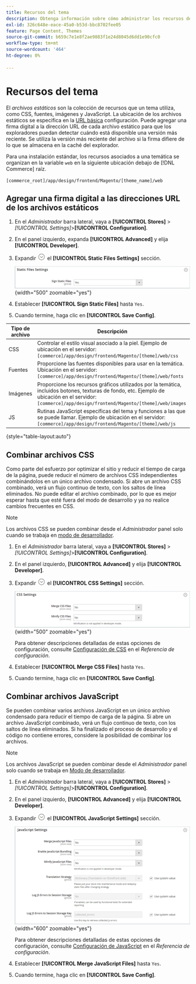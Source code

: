 ```yaml
---
title: Recursos del tema
description: Obtenga información sobre cómo administrar los recursos de temáticas, como CSS, fuentes, imágenes y archivos JavaScript.
exl-id: 326c648e-eace-45a0-b53d-bbc8702fee05
feature: Page Content, Themes
source-git-commit: b659c7e1e8f2ae9883f1e24d8045d6dd1e90cfc0
workflow-type: tm+mt
source-wordcount: '464'
ht-degree: 0%

---
```


# Recursos del tema

El _archivos estáticos_ son la colección de recursos que un tema utiliza, como CSS, fuentes, imágenes y JavaScript. La ubicación de los archivos estáticos se especifica en la [URL básica](../stores-purchase/store-urls.md) configuración. Puede agregar una firma digital a la dirección URL de cada archivo estático para que los exploradores puedan detectar cuándo está disponible una versión más reciente. Se utiliza la versión más reciente del archivo si la firma difiere de lo que se almacena en la caché del explorador.

Para una instalación estándar, los recursos asociados a una temática se organizan en la variable `web` en la siguiente ubicación debajo de [!DNL Commerce] raíz.

`[commerce_root]/app/design/frontend/Magento/[theme_name]/web`

## Agregar una firma digital a las direcciones URL de los archivos estáticos

1. En el _Administrador_ barra lateral, vaya a **[!UICONTROL Stores]** > _[!UICONTROL Settings]_>**[!UICONTROL Configuration]**.

1. En el panel izquierdo, expanda **[!UICONTROL Advanced]** y elija **[!UICONTROL Developer]**.

1. Expandir ![Selector de expansión](../assets/icon-display-expand.png) el **[!UICONTROL Static Files Settings]** sección.

   ![Configuración de archivos estáticos](./assets/developer-static-files-settings.png){width="500" zoomable="yes"}

1. Establecer **[!UICONTROL Sign Static Files]** hasta `Yes`.

1. Cuando termine, haga clic en **[!UICONTROL Save Config]**.

| Tipo de archivo | Descripción |
|--- |--- |
| CSS | Controlar el estilo visual asociado a la piel. Ejemplo de ubicación en el servidor: `[commerce]/app/design/frontend/Magento/[theme]/web/css` |
| Fuentes | Proporcione las fuentes disponibles para usar en la temática. Ubicación en el servidor: `[commerce]/app/design/frontend/Magento/[theme]/web/fonts` |
| Imágenes | Proporcione los recursos gráficos utilizados por la temática, incluidos botones, texturas de fondo, etc. Ejemplo de ubicación en el servidor: `[commerce]/app/design/frontend/Magento/[theme]/web/images` |
| JS | Rutinas JavaScript específicas del tema y funciones a las que se puede llamar. Ejemplo de ubicación en el servidor: `[commerce]/app/design/frontend/Magento/[theme]/web/js` |

{style="table-layout:auto"}

## Combinar archivos CSS

Como parte del esfuerzo por optimizar el sitio y reducir el tiempo de carga de la página, puede reducir el número de archivos CSS independientes combinándolos en un único archivo condensado. Si abre un archivo CSS combinado, verá un flujo continuo de texto, con los saltos de línea eliminados. No puede editar el archivo combinado, por lo que es mejor esperar hasta que esté fuera del modo de desarrollo y ya no realice cambios frecuentes en CSS.

>[!NOTE]
>
>Los archivos CSS se pueden combinar desde el _Administrador_ panel solo cuando se trabaja en [modo de desarrollador](../systems/developer-tools.md#operation-modes).

1. En el _Administrador_ barra lateral, vaya a **[!UICONTROL Stores]** > _[!UICONTROL Settings]_>**[!UICONTROL Configuration]**.

1. En el panel izquierdo, **[!UICONTROL Advanced]** y elija **[!UICONTROL Developer]**.

1. Expandir ![Selector de expansión](../assets/icon-display-expand.png) el **[!UICONTROL CSS Settings]** sección.

   ![Configuración de CSS](./assets/developer-css-settings.png){width="500" zoomable="yes"}

   Para obtener descripciones detalladas de estas opciones de configuración, consulte [Configuración de CSS](../configuration-reference/advanced/developer.md#css-settings) en el _Referencia de configuración_.

1. Establecer **[!UICONTROL Merge CSS Files]** hasta `Yes`.

1. Cuando termine, haga clic en **[!UICONTROL Save Config]**.

## Combinar archivos JavaScript

Se pueden combinar varios archivos JavaScript en un único archivo condensado para reducir el tiempo de carga de la página. Si abre un archivo JavaScript combinado, verá un flujo continuo de texto, con los saltos de línea eliminados. Si ha finalizado el proceso de desarrollo y el código no contiene errores, considere la posibilidad de combinar los archivos.

>[!NOTE]
>
>Los archivos JavaScript se pueden combinar desde el _Administrador_ panel solo cuando se trabaja en [Modo de desarrollador](../systems/developer-tools.md#operation-modes).

1. En el _Administrador_ barra lateral, vaya a **[!UICONTROL Stores]** > _[!UICONTROL Settings]_>**[!UICONTROL Configuration]**.

1. En el panel izquierdo, **[!UICONTROL Advanced]** y elija **[!UICONTROL Developer]**.

1. Expandir ![Selector de expansión](../assets/icon-display-expand.png) el **[!UICONTROL JavaScript Settings]** sección.

   ![Configuración de JavaScript](./assets/developer-javascript-settings.png){width="600" zoomable="yes"}

   Para obtener descripciones detalladas de estas opciones de configuración, consulte [Configuración de JavaScript](../configuration-reference/advanced/developer.md#javascript-settings) en el _Referencia de configuración_.

1. Establecer **[!UICONTROL Merge JavaScript Files]** hasta `Yes`.

1. Cuando termine, haga clic en **[!UICONTROL Save Config]**.
